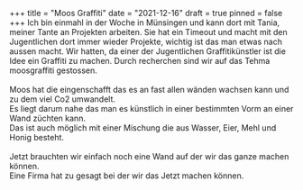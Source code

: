 +++
title = "Moos Graffiti"
date = "2021-12-16"
draft = true
pinned = false
+++
Ich bin einmahl in der Woche in Münsingen und kann dort mit Tania, meiner Tante an Projekten arbeiten. Sie hat ein Timeout und macht mit den Jugentlichen dort immer wieder Projekte, wichtig ist das man etwas nach aussen macht. Wir hatten, da einer der Jugentlichen Graffitikünstler ist die Idee ein Graffiti zu machen. Durch recherchen sind wir auf das Tehma moosgraffiti gestossen.\
\
Moos hat die eingenschafft das es an fast allen wänden wachsen kann und zu dem viel Co2 umwandelt.\
Es liegt darum nahe das man es künstlich in einer bestimmten Vorm an einer Wand züchten kann. \
Das ist auch möglich mit einer Mischung die aus Wasser, Eier, Mehl und Honig besteht. \
\
Jetzt brauchten wir einfach noch eine Wand auf der wir das ganze machen können. \
Eine Firma hat zu gesagt bei der wir das Jetzt machen können.